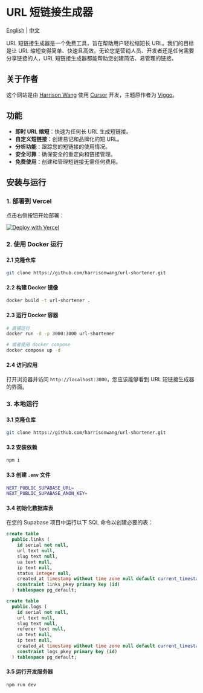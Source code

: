 # URL 短链接生成器

[English](README.md) | [中文](README.zh.md)

URL 短链接生成器是一个免费工具，旨在帮助用户轻松缩短长 URL。我们的目标是让 URL 缩短变得简单、快速且高效。无论您是营销人员、开发者还是任何需要分享链接的人，URL 短链接生成器都能帮助您创建简洁、易管理的链接。

## 关于作者

这个网站是由 [Harrison Wang](https://x.com/voywang) 使用 [Cursor](https://www.cursor.com/) 开发，主题原作者为 [Viggo](https://x.com/decohack)。

## 功能

- **即时 URL 缩短**：快速为任何长 URL 生成短链接。
- **自定义短链接**：创建易记和品牌化的短 URL。
- **分析功能**：跟踪您的短链接的使用情况。
- **安全可靠**：确保安全的重定向和链接管理。
- **免费使用**：创建和管理短链接无需任何费用。

## 安装与运行

### 1. 部署到 Vercel

点击右侧按钮开始部署：

[![Deploy with Vercel](https://vercel.com/button)](https://vercel.com/new/clone?repository-url=https%3A%2F%2Fgithub.com%2FHarrisonWang%2Furl-shortener&env=NEXT_PUBLIC_SUPABASE_URL&env=NEXT_PUBLIC_SUPABASE_KEY&project-name=url-shortener&repository-name=url-shortener)

### 2. 使用 Docker 运行

#### 2.1 克隆仓库

```bash
git clone https://github.com/harrisonwang/url-shortener.git
```

#### 2.2 构建 Docker 镜像

```bash
docker build -t url-shortener .
```

#### 2.3 运行 Docker 容器

```bash
# 直接运行
docker run -d -p 3000:3000 url-shortener

# 或者使用 docker compose
docker compose up -d
```

#### 2.4 访问应用

打开浏览器并访问 `http://localhost:3000`，您应该能够看到 URL 短链接生成器的界面。

### 3. 本地运行

#### 3.1 克隆仓库

```bash
git clone https://github.com/harrisonwang/url-shortener.git
```

#### 3.2 安装依赖

```bash
npm i
```

#### 3.3 创建 `.env` 文件

```bash
NEXT_PUBLIC_SUPABASE_URL=
NEXT_PUBLIC_SUPABASE_ANON_KEY=
```

#### 3.4 初始化数据库表

在您的 Supabase 项目中运行以下 SQL 命令以创建必要的表：

```sql
create table
  public.links (
    id serial not null,
    url text null,
    slug text null,
    ua text null,
    ip text null,
    status integer null,
    created_at timestamp without time zone null default current_timestamp,
    constraint links_pkey primary key (id)
  ) tablespace pg_default;

create table
  public.logs (
    id serial not null,
    url text null,
    slug text null,
    referer text null,
    ua text null,
    ip text null,
    created_at timestamp without time zone null default current_timestamp,
    constraint logs_pkey primary key (id)
  ) tablespace pg_default;
```

#### 3.5 运行开发服务器

```bash
npm run dev
```
